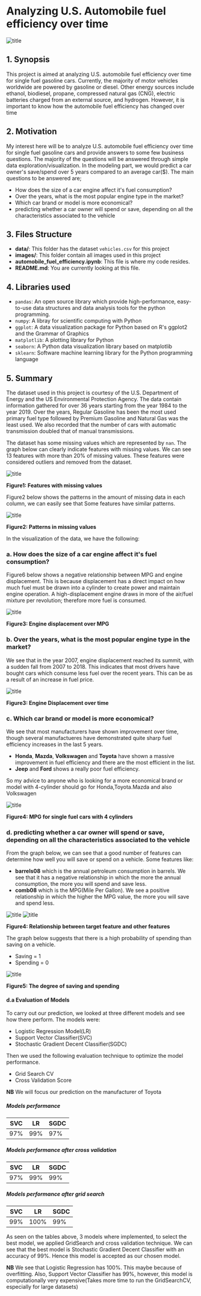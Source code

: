 # Analyzing U.S. Automobile fuel efficiency over time
![title](images/cover.jpg)
## 1. Synopsis

This project is aimed at analyzing U.S. automobile fuel efficiency over time for single fuel gasoline cars. Currently, the majority of motor vehicles worldwide are powered by gasoline or diesel. Other energy sources include ethanol, biodiesel, propane, compressed natural gas (CNG), electric batteries charged from an external source, and hydrogen. However, it is important to know how the automobile fuel efficiency has changed over time

## 2. Motivation

My interest here will be to analyze U.S. automobile fuel efficiency over time for single fuel gasoline cars and provide answers to some few business questions. The majority of the questions will be answered through simple data exploration/visualization. In the modeling part, we would predict a car owner's save/spend over 5 years compared to an average car($). The main questions to be answered are;

- How does the size of a car engine affect it's fuel consumption?
- Over the years, what is the most popular engine type in the market?
- Which car brand or model is more economical?
- predicting whether a car owner will spend or save, depending on all the characteristics associated to the vehicle


## 3. Files Structure

- **data/**: This folder has the dataset `vehicles.csv` for this project
- **images/**: This folder contain all images used in this project
- **automobile_fuel_efficiency.ipynb**: This file is where my code resides.
- **README.md**: You are currently looking at this file.

## 4. Libraries used

- `pandas`: An open source library which provide high-performance, easy-to-use data structures and data analysis tools for the python programming.
- `numpy`: A libray for scientific computing with Python
- `ggplot`: A data visualization package for Python based on R's ggplot2 and the Grammar of Graphics
- `matplotlib`: A plotting library for Python
- `seaborn`: A Python data visualization library based on matplotlib
- `sklearn`: Software machine learning library for the Python programming language


## 5. Summary

The dataset used in this project is courtesy of the U.S. Department of Energy and the US Environmental Protection Agency. The data contain information gathered for over 36 years starting from the year 1984 to the year 2019. Over the years, Regular Gasoline has been the most used primary fuel type followed by Premium Gasoline and Natural Gas was the least used. We also recorded that the number of cars with automatic transmission doubled that of manual transmissions.

The dataset has some missing values which are represented by `nan`. The graph below can clearly indicate features with missing values. We can see 13 features with more than 20% of missing values. These features were considered outliers and removed from the dataset.

![title](images/missingVAlues.png)

**Figure1: Features with missing values**

Figure2 below shows the patterns in the amount of missing data in each column, we can easily see that Some features have similar patterns. 

![title](images/heatMap.png)

**Figure2: Patterns in missing values**

In the visualization of the data, we have the following:

### a. How does the size of a car engine affect it's fuel consumption?
Figure6 below shows a negative relationship between MPG and engine displacement. This is because displacement has a direct impact on how much fuel must be drawn into a cylinder to create power and maintain engine operation. A high-displacement engine draws in more of the air/fuel mixture per revolution; therefore more fuel is consumed.

![title](images/displacement_MPG.png)

**Figure3: Engine displacement over MPG**

### b. Over the years, what is the most popular engine type in the market?
We see that in the year 2007, engine displacement reached its summit, with a sudden fall from 2007 to 2018. This indicates that most drivers have bought cars which consume less fuel over the recent years. This can be as a result of an increase in fuel price.

![title](images/displacement_time.png)

**Figure3: Engine Displacement over time**

### c. Which car brand or model is more economical?
We see that most manufacturers have shown improvement over time, though several manufactueres have demonstrated quite sharp fuel efficiency increases in the last 5 years.
- **Honda**, **Mazda**, **Volkswagen** and **Toyota** have shown a massive improvement in fuel efficiency and there are the most efficient in the list.
- **Jeep** and **Ford** shows a really poor fuel efficiency.

So my advice to anyone who is looking for a more economical brand or model with 4-cylinder should go for Honda,Toyota.Mazda and also Volkswagen

![title](images/MPG_makes.png)

**Figure4: MPG for single fuel cars with 4 cylinders**

### d. predicting whether a car owner will spend or save, depending on all the characteristics associated to the vehicle
From the graph below, we can see that a good number of features can determine how well you will save or spend on a vehicle. Some features like:
- **barrels08** which is the annual petroleum consumption in barrels. We see that it has a negative relationship in which the more the annual consumption, the more you will spend and save less.
- **comb08** which is the MPG(Mile Per Gallon). We see a positive relationship in which the higher the MPG value, the more you will save and spend less.

![title](images/BivariateAnalysis.png)
![title](images/bivariateAnalysis2.png)

**Figure4: Relationship between target feature and other features**

The graph below suggests that there is a high probability of spending than saving on a vehicle.
- Saving = 1
- Spending = 0

![title](images/countPlot_0_1.png)

**Figure5: The degree of saving and spending**

#### d.a Evaluation of Models
To carry out our prediction, we looked at three different models and see how there perform. The models were:

- Logistic Regression Model(LR)
- Support Vector Classifier(SVC)
- Stochastic Gradient Decent Classifier(SGDC)

Then we used the following evaluation technique to optimize the model performance.

- Grid Search CV
- Cross Validation Score

**NB** We will focus our prediction on the manufacturer of Toyota

##### Models performance

| SVC     | LR      | SGDC  |
| --------|---------|-------|
| 97%     |   99%   | 97%   |


##### Models performance after cross validation 

| SVC     | LR      | SGDC  |
| --------|---------|-------|
| 97%     |   99%   | 99%   |


##### Models performance after grid search 

| SVC     | LR      | SGDC  |
| --------|---------|-------|
| 99%     |   100%   | 99%  |

As seen on the tables above, 3 models where implemented, to select the best model, we applied GridSearch and cross validation technique. We can see that the best model is Stochastic Gradient Decent Classifier with an accuracy of 99%. Hence this model is accepted as our chosen model.

**NB** We see that Logistic Regression has 100%. This maybe because of overfitting. Also, Support Vector Classifier has 99%, however, this model is computationally very expensive(Takes more time to run the GridSearchCV, especially for large datasets)
